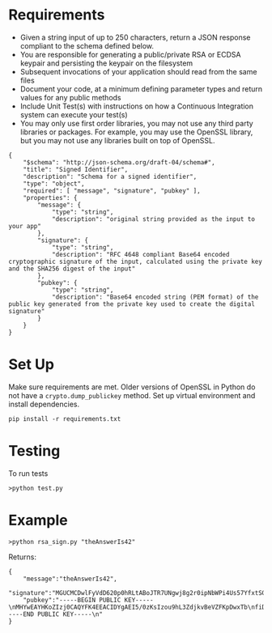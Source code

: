 # Requirements
* Given a string input of up to 250 characters, return a JSON response compliant to the schema defined below.
* You are responsible for generating a public/private RSA or ECDSA keypair and persisting the keypair on the filesystem
* Subsequent invocations of your application should read from the same files
* Document your code, at a minimum defining parameter types and return values for any public methods
* Include Unit Test(s) with instructions on how a Continuous Integration system can execute your test(s)
* You may only use first order libraries, you may not use any third party libraries or packages.  For example, you may use the OpenSSL library, but you may not use any libraries built on top of OpenSSL.

```
{
    "$schema": "http://json-schema.org/draft-04/schema#",
    "title": "Signed Identifier",
    "description": "Schema for a signed identifier",
    "type": "object",
    "required": [ "message", "signature", "pubkey" ],
    "properties": {
        "message": {
            "type": "string",
            "description": "original string provided as the input to your app"
        },
        "signature": {
            "type": "string",
            "description": "RFC 4648 compliant Base64 encoded cryptographic signature of the input, calculated using the private key and the SHA256 digest of the input"
        },
        "pubkey": {
            "type": "string",
            "description": "Base64 encoded string (PEM format) of the public key generated from the private key used to create the digital signature"
        }
    }
}
```

# Set Up
Make sure requirements are met. Older versions of OpenSSL in Python do not have a ```crypto.dump_publickey``` method. Set up virtual environment and install dependencies.

```
pip install -r requirements.txt
```

# Testing

To run tests
```
>python test.py
```

# Example

```
>python rsa_sign.py "theAnswerIs42"
```

Returns:
```
{ 
    "message":"theAnswerIs42",
    "signature":"MGUCMCDwlFyVdD620p0hRLtABoJTR7UNgwj8g2r0ipNbWPi4Us57YfxtSQJ3dAkHslyBbwIxAKorQmpWl9QdlBUtACcZm4kEXfL37lJ+gZ/hANcTyuiTgmwcEC0FvEXY35u2bKFwhA==",
    "pubkey":"-----BEGIN PUBLIC KEY-----\nMHYwEAYHKoZIzj0CAQYFK4EEACIDYgAEI5/0zKsIzou9hL3ZdjkvBeVZFKpDwxTb\nfiDVjHpJdu3+qOuaKYgsLLiO9TFfupMYHLa20IqgbJSIv/wjxANH68aewV1q2Wn6\nvLA3yg2mOTa/OHAZEiEf7bVEbnAov+6D\n-----END PUBLIC KEY-----\n"
}
```
